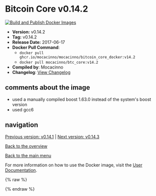 # Bitcoin Core v0.14.2

[![Build and Publish Docker Images](https://github.com/mocacinno/bitcoin_core_docker/actions/workflows/build-and-publish.yml/badge.svg?branch=v14.2)](https://github.com/mocacinno/bitcoin_core_docker/actions/workflows/build-and-publish.yml)

- **Version:** v0.14.2
- **Tag:** v0.14.2
- **Release Date:** 2017-06-17
- **Docker Pull Command**:
  - `docker pull ghcr.io/mocacinno/mocacinno/bitcoin_core_docker:v14.2`
  - `docker pull mocacinno/btc_core:v14.2`
- **Compiled by**: Mocacinno
- **Changelog**: [View Changelog](https://github.com/bitcoin/bitcoin/blob/v0.14.2/doc/release-notes.md)

## comments about the image

- used a manually compiled boost 1.63.0 instead of the system's boost version
- used gcc6

## navigation

[Previous version: v0.14.1](./v14.1.md) | [Next version: v0.14.3](./v14.3.md)

[Back to the overview](./Readme.md)

[Back to the main menu](../Readme.md)

For more information on how to use the Docker image, visit the [User Documentation](../userdocs/Readme.md).

<!-- Google tag (gtag.js) -->
{% raw %}
<script async src="https://www.googletagmanager.com/gtag/js?id=G-BPC6NC6FF9"></script>
<script>
  window.dataLayer = window.dataLayer || [];
  function gtag(){dataLayer.push(arguments);}
  gtag('js', new Date());
  gtag('config', 'G-BPC6NC6FF9');
</script>
{% endraw %}
